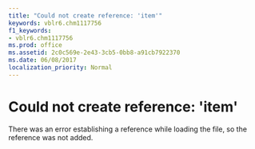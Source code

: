```yaml
---
title: "Could not create reference: 'item'"
keywords: vblr6.chm1117756
f1_keywords:
- vblr6.chm1117756
ms.prod: office
ms.assetid: 2c0c569e-2e43-3cb5-0bb8-a91cb7922370
ms.date: 06/08/2017
localization_priority: Normal
---
```



# Could not create reference: 'item'

There was an error establishing a reference while loading the file, so the reference was not added.


